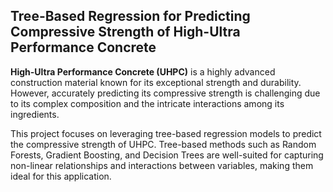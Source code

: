 ## Tree-Based Regression for Predicting Compressive Strength of High-Ultra Performance Concrete

**High-Ultra Performance Concrete (UHPC)** is a highly advanced construction material known for its exceptional strength and durability. However, accurately predicting its compressive strength is challenging due to its complex composition and the intricate interactions among its ingredients.

This project focuses on leveraging tree-based regression models to predict the compressive strength of UHPC. Tree-based methods such as Random Forests, Gradient Boosting, and Decision Trees are well-suited for capturing non-linear relationships and interactions between variables, making them ideal for this application.
